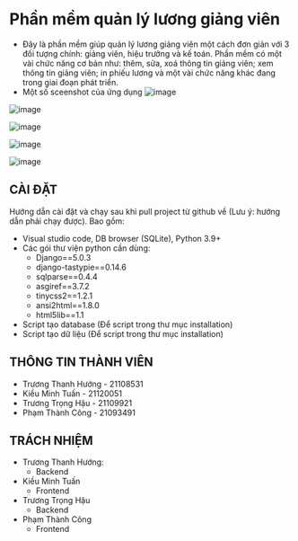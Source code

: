 # Phần mềm quản lý lương giảng viên

- Đây là phần mềm giúp quản lý lương giảng viên một cách đơn giản với 3 đối tượng chính: giảng viên, hiệu trưởng và kế toán. Phần mềm có một vài chức năng cơ bản như: thêm, sửa, xoá thông tin giảng viên; xem thông tin giảng viên; in phiếu lương và một vài chức năng khác đang trong giai đoạn phát triển.
- Một số sceenshot của ứng dụng
![image](https://github.com/iuhttthuong/26_Uni-Salaries-Management/assets/128958794/b6d78324-d043-4da5-9017-64986a63d5b3)

![image](https://github.com/iuhttthuong/26_Uni-Salaries-Management/assets/128958794/fd3a163c-bb54-426a-bc1e-adf098199930)

![image](https://github.com/iuhttthuong/26_Uni-Salaries-Management/assets/128958794/0a2b3b2c-c03d-4c69-a10a-5f1cfb0d06d9)

![image](https://github.com/iuhttthuong/26_Uni-Salaries-Management/assets/128958794/98f45c8d-5491-42ee-bbf1-0bf5a48e24d6)

![image](https://github.com/iuhttthuong/26_Uni-Salaries-Management/assets/128958794/11de2824-2298-48d0-87e6-1875c3362fc1)







## CÀI ĐẶT

Hướng dẫn cài đặt và chạy sau khi pull project từ github về (Lưu ý: hướng dẫn phải chạy được). Bao gồm:
- Visual studio code, DB browser (SQLite), Python 3.9+
- Các gói thư viện python cần dùng:
    + Django==5.0.3
    + django-tastypie==0.14.6
    + sqlparse==0.4.4
    + asgiref==3.7.2
    + tinycss2==1.2.1
    + ansi2html==1.8.0
    + html5lib==1.1
- Script tạo database (Để script trong thư mục installation)
- Script tạo dữ liệu (Để script trong thư mục installation)

## THÔNG TIN THÀNH VIÊN

- Trương Thanh Hướng - 21108531
- Kiều Minh Tuấn - 21120051
- Trương Trọng Hậu - 21109921
- Phạm Thành Công - 21093491

## TRÁCH NHIỆM

- Trương Thanh Hướng:
    - Backend
- Kiều Minh Tuấn
    - Frontend
- Trương Trọng Hậu
    - Backend
- Phạm Thành Công
    - Frontend
